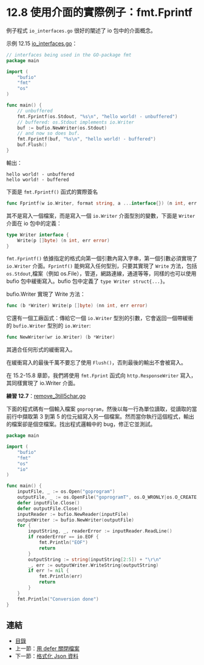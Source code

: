 # 12.8 使用介面的實際例子：fmt.Fprintf

例子程式 `io_interfaces.go` 很好的闡述了 io 包中的介面概念。

示例 12.15 [io_interfaces.go](examples/chapter_12/io_interfaces.go)：

```go
// interfaces being used in the GO-package fmt
package main

import (
	"bufio"
	"fmt"
	"os"
)

func main() {
	// unbuffered
	fmt.Fprintf(os.Stdout, "%s\n", "hello world! - unbuffered")
	// buffered: os.Stdout implements io.Writer
	buf := bufio.NewWriter(os.Stdout)
	// and now so does buf.
	fmt.Fprintf(buf, "%s\n", "hello world! - buffered")
	buf.Flush()
}
```

輸出：

```
hello world! - unbuffered
hello world! - buffered
```

下面是 `fmt.Fprintf()` 函式的實際簽名

```go
func Fprintf(w io.Writer, format string, a ...interface{}) (n int, err error)
```
其不是寫入一個檔案，而是寫入一個 `io.Writer` 介面型別的變數，下面是 `Writer` 介面在 io 包中的定義：

```go
type Writer interface {
	Write(p []byte) (n int, err error)
}
```

`fmt.Fprintf()` 依據指定的格式向第一個引數內寫入字串，第一個引數必須實現了 `io.Writer` 介面。`Fprintf()` 能夠寫入任何型別，只要其實現了 `Write` 方法，包括 `os.Stdout`,檔案（例如 os.File），管道，網路連線，通道等等，同樣的也可以使用 bufio 包中緩衝寫入。bufio 包中定義了 `type Writer struct{...}`。

bufio.Writer 實現了 Write 方法：

```go
func (b *Writer) Write(p []byte) (nn int, err error)
```

它還有一個工廠函式：傳給它一個 `io.Writer` 型別的引數，它會返回一個帶緩衝的 `bufio.Writer` 型別的 `io.Writer`:

```go
func NewWriter(wr io.Writer) (b *Writer)
```

其適合任何形式的緩衝寫入。

在緩衝寫入的最後千萬不要忘了使用 `Flush()`，否則最後的輸出不會被寫入。

在 15.2-15.8 章節，我們將使用 `fmt.Fprint` 函式向 `http.ResponseWriter` 寫入，其同樣實現了 io.Writer 介面。

**練習 12.7**：[remove_3till5char.go](exercises/chapter_12/remove_3till5char.go)

下面的程式碼有一個輸入檔案 `goprogram`，然後以每一行為單位讀取，從讀取的當前行中擷取第 3 到第 5 的位元組寫入另一個檔案。然而當你執行這個程式，輸出的檔案卻是個空檔案。找出程式邏輯中的 bug，修正它並測試。

```go
package main

import (
	"bufio"
	"fmt"
	"os"
	"io"
)

func main() {
	inputFile, _ := os.Open("goprogram")
	outputFile, _ := os.OpenFile("goprogramT", os.O_WRONLY|os.O_CREATE, 0666)
	defer inputFile.Close()
	defer outputFile.Close()
	inputReader := bufio.NewReader(inputFile)
	outputWriter := bufio.NewWriter(outputFile)
	for {
		inputString, _, readerError := inputReader.ReadLine()
		if readerError == io.EOF {
			fmt.Println("EOF")
			return
		}
		outputString := string(inputString[2:5]) + "\r\n"
		_, err := outputWriter.WriteString(outputString)
		if err != nil {
			fmt.Println(err)
			return
		}
	}
	fmt.Println("Conversion done")
}
```

## 連結

- [目錄](directory.md)
- 上一節：[用 defer 關閉檔案](12.7.md)
- 下一節：[格式化 Json 資料](12.9.md)
